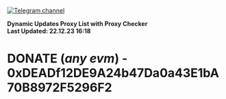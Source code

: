 [![Telegram channel](https://img.shields.io/endpoint?url=https://runkit.io/damiankrawczyk/telegram-badge/branches/master?url=https://t.me/n4z4v0d)](https://t.me/n4z4v0d) 

**Dynamic Updates Proxy List with Proxy Checker**  
**Last Updated: 22.12.23 16:18**

# DONATE (_any evm_) - 0xDEADf12DE9A24b47Da0a43E1bA70B8972F5296F2
